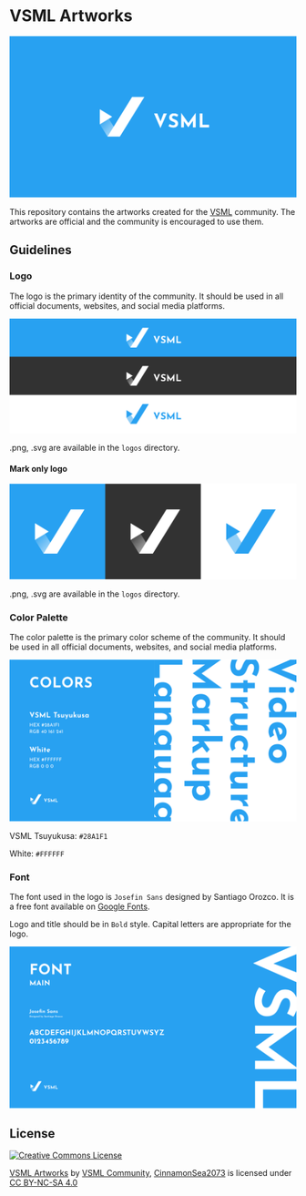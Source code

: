 # VSML Artworks

![banner-color.svg](banners/banner-color.svg)

This repository contains the artworks created for the [VSML](https://github.com/vsml-org) community. 
The artworks are official and the community is encouraged to use them.

## Guidelines
### Logo
The logo is the primary identity of the community. It should be used in all official documents, websites, and social media platforms.

![logos.svg](samples/Logos.svg)

.png, .svg are available in the `logos` directory.

#### Mark only logo

![marks.svg](samples/Marks.svg)

.png, .svg are available in the `logos` directory.

### Color Palette
The color palette is the primary color scheme of the community. It should be used in all official documents, websites, and social media platforms. 

![colors.svg](samples/Colors.svg)

VSML Tsuyukusa: `#28A1F1`

White: `#FFFFFF`

### Font
The font used in the logo is `Josefin Sans` designed by Santiago Orozco. It is a free font available on [Google Fonts](https://fonts.google.com/specimen/Josefin+Sans).

Logo and title should be in `Bold` style.
Capital letters are appropriate for the logo.

![font.svg](samples/Font.svg)

## License
<a rel="license" href="http://creativecommons.org/licenses/by-nc-sa/4.0/"><img alt="Creative Commons License" style="border-width:0" src="https://i.creativecommons.org/l/by-nc-sa/4.0/88x31.png" /></a><br />
<p xmlns:cc="http://creativecommons.org/ns#" xmlns:dct="http://purl.org/dc/terms/"><a property="dct:title" rel="cc:attributionURL" href="https://github.com/vsml-org/artwork">VSML Artworks</a> by <a rel="cc:attributionURL dct:creator" property="cc:attributionName" href="https://github.com/vsml-org">VSML Community</a>, <a rel="cc:attributionURL dct:creator" property="cc:attributionName" href="https://github.com/CinnamonSea2073">CinnamonSea2073</a> is licensed under <a href="https://creativecommons.org/licenses/by-nc-sa/4.0/?ref=chooser-v1" target="_blank" rel="license noopener noreferrer" style="display:inline-block;">CC BY-NC-SA 4.0<img style="height:22px!important;margin-left:3px;vertical-align:text-bottom;" src="https://mirrors.creativecommons.org/presskit/icons/cc.svg?ref=chooser-v1" alt=""><img style="height:22px!important;margin-left:3px;vertical-align:text-bottom;" src="https://mirrors.creativecommons.org/presskit/icons/by.svg?ref=chooser-v1" alt=""><img style="height:22px!important;margin-left:3px;vertical-align:text-bottom;" src="https://mirrors.creativecommons.org/presskit/icons/nc.svg?ref=chooser-v1" alt=""><img style="height:22px!important;margin-left:3px;vertical-align:text-bottom;" src="https://mirrors.creativecommons.org/presskit/icons/sa.svg?ref=chooser-v1" alt=""></a></p>